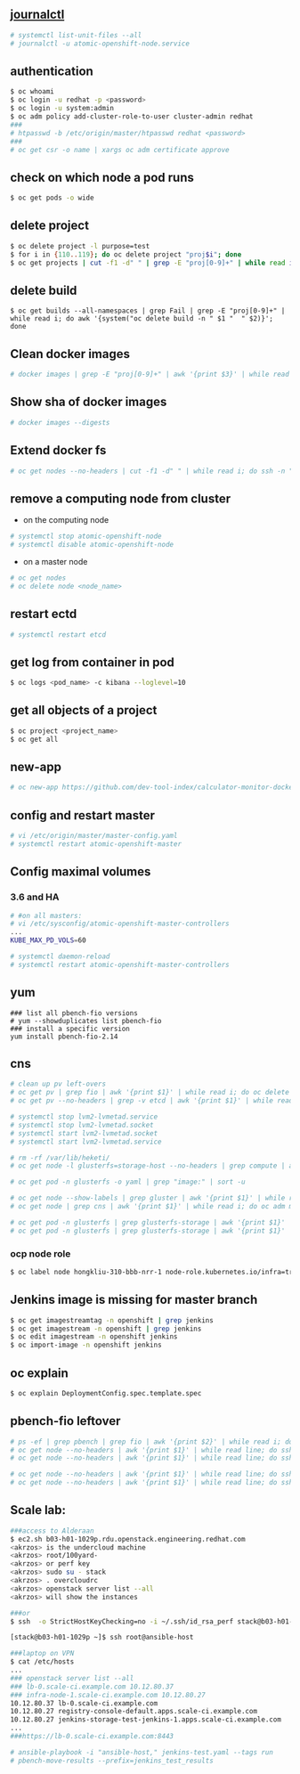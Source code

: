 
## [journalctl](https://www.loggly.com/ultimate-guide/using-journalctl/)

```sh
# systemctl list-unit-files --all
# journalctl -u atomic-openshift-node.service
```

## authentication

```sh
$ oc whoami
$ oc login -u redhat -p <password>
$ oc login -u system:admin
$ oc adm policy add-cluster-role-to-user cluster-admin redhat
###
# htpasswd -b /etc/origin/master/htpasswd redhat <password>
###
# oc get csr -o name | xargs oc adm certificate approve
```

## check on which node a pod runs

```sh
$ oc get pods -o wide
```

## delete project

```sh
$ oc delete project -l purpose=test
$ for i in {110..119}; do oc delete project "proj$i"; done
$ oc get projects | cut -f1 -d" " | grep -E "proj[0-9]+" | while read i; do oc delete project $i; done
```

## delete build

```
$ oc get builds --all-namespaces | grep Fail | grep -E "proj[0-9]+" | while read i; do awk '{system("oc delete build -n " $1 "  " $2)}'; done
```

## Clean docker images

```sh
# docker images | grep -E "proj[0-9]+" | awk '{print $3}' | while read i; do docker rmi $i; done
```

## Show sha of docker images

```sh
# docker images --digests
```

## Extend docker fs

```sh
# oc get nodes --no-headers | cut -f1 -d" " | while read i; do ssh -n "$i" 'xfs_growfs -d /var/lib/docker/overlay2'; done
```

## remove a computing node from cluster

  - on the computing node

  ```sh
  # systemctl stop atomic-openshift-node
  # systemctl disable atomic-openshift-node
  ```

  - on a master node

  ```sh
  # oc get nodes
  # oc delete node <node_name>
  ```
## restart ectd

```sh
# systemctl restart etcd
```

## get log from container in pod

```sh
$ oc logs <pod_name> -c kibana --loglevel=10
```

## get all objects of a project

```sh
$ oc project <project_name>
$ oc get all
```

## new-app

```sh
# oc new-app https://github.com/dev-tool-index/calculator-monitor-docker
```

## config and restart master

```sh
# vi /etc/origin/master/master-config.yaml
# systemctl restart atomic-openshift-master
```

## Config maximal volumes

### 3.6 and HA

```sh
# #on all masters:
# vi /etc/sysconfig/atomic-openshift-master-controllers
...
KUBE_MAX_PD_VOLS=60

# systemctl daemon-reload
# systemctl restart atomic-openshift-master-controllers
```

## yum

```
### list all pbench-fio versions
# yum --showduplicates list pbench-fio
### install a specific version
yum install pbench-fio-2.14
```


## cns

```sh
# clean up pv left-overs
# oc get pv | grep fio | awk '{print $1}' | while read i; do oc delete pv $i; done
# oc get pv --no-headers | grep -v etcd | awk '{print $1}' | while read i; do oc delete pv $i; done

# systemctl stop lvm2-lvmetad.service 
# systemctl stop lvm2-lvmetad.socket 
# systemctl start lvm2-lvmetad.socket 
# systemctl start lvm2-lvmetad.service 

# rm -rf /var/lib/heketi/
# oc get node -l glusterfs=storage-host --no-headers | grep compute | awk '{print $1}' | while read line; do ssh -n "${line}" 'rm -rfv /var/lib/heketi/'; done

# oc get pod -n glusterfs -o yaml | grep "image:" | sort -u

# oc get node --show-labels | grep gluster | awk '{print $1}' | while read i; do oc adm manage-node $i --schedulable=false; done
# oc get node | grep cns | awk '{print $1}' | while read i; do oc adm manage-node $i --schedulable=false; done

# oc get pod -n glusterfs | grep glusterfs-storage | awk '{print $1}' | while read line; do oc exec -n glusterfs "$line" -- systemctl status gluster-blockd.service; done | grep Active
# oc get pod -n glusterfs | grep glusterfs-storage | awk '{print $1}' | while read line; do oc exec -n glusterfs "$line" -- systemctl status glusterd.service; done | grep Active
```

### ocp node role

```sh
$ oc label node hongkliu-310-bbb-nrr-1 node-role.kubernetes.io/infra=true
```

## Jenkins image is missing for master branch

```sh
$ oc get imagestreamtag -n openshift | grep jenkins
$ oc get imagestream -n openshift | grep jenkins
$ oc edit imagestream -n openshift jenkins
$ oc import-image -n openshift jenkins
```
## oc explain

```sh
$ oc explain DeploymentConfig.spec.template.spec
```

## pbench-fio leftover

```sh
# ps -ef | grep pbench | grep fio | awk '{print $2}' | while read i; do kill "$i"; done
# oc get node --no-headers | awk '{print $1}' | while read line; do ssh -n "${line}" 'curl -LO https://raw.githubusercontent.com/hongkailiu/svt-case-doc/master/scripts/clean_pbench_processes.sh'; done
# oc get node --no-headers | awk '{print $1}' | while read line; do ssh -n "${line}" 'bash -x ./clean_pbench_processes.sh'; done

# oc get node --no-headers | awk '{print $1}' | while read line; do ssh -n "${line}" 'ps -ef | grep pbench'; done
# oc get node --no-headers | awk '{print $1}' | while read line; do ssh -n "${line}" 'pbench-clear-results'; done

```

## Scale lab:

```sh
###access to Alderaan
$ ec2.sh b03-h01-1029p.rdu.openstack.engineering.redhat.com
<akrzos> is the undercloud machine
<akrzos> root/100yard-
<akrzos> or perf key
<akrzos> sudo su - stack
<akrzos> . overcloudrc
<akrzos> openstack server list --all
<akrzos> will show the instances

###or
$ ssh  -o StrictHostKeyChecking=no -i ~/.ssh/id_rsa_perf stack@b03-h01-1029p.rdu.openstack.engineering.redhat.com

[stack@b03-h01-1029p ~]$ ssh root@ansible-host
```

```sh
###laptop on VPN
$ cat /etc/hosts
...
### openstack server list --all
### lb-0.scale-ci.example.com 10.12.80.37
### infra-node-1.scale-ci.example.com 10.12.80.27
10.12.80.37 lb-0.scale-ci.example.com
10.12.80.27 registry-console-default.apps.scale-ci.example.com
10.12.80.27 jenkins-storage-test-jenkins-1.apps.scale-ci.example.com
...
###https://lb-0.scale-ci.example.com:8443
```

```sh
# ansible-playbook -i "ansible-host," jenkins-test.yaml --tags run
# pbench-move-results --prefix=jenkins_test_results
```